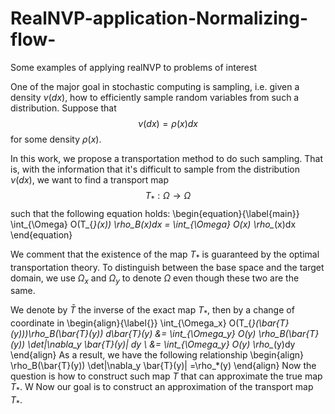 # RealNVP-application-Normalizing-flow-
Some examples of applying realNVP to problems of interest

One of the major goal in stochastic computing is sampling, i.e. given a density $\nu(dx)$, how to efficiently sample random variables from such a distribution. Suppose that 
	$$\nu(dx) = \rho(x)dx$$ 
for some density $\rho(x)$. 

In this work, we propose a transportation method to do such sampling. That is, with the information that it's difficult to sample from the distribution $\nu(dx)$, we want to find a transport map $$T_*:\Omega \rightarrow \Omega$$ such that the following equation holds:
\begin{equation}{\label{main}}
	\int_{\Omega} O(T_{*}(x)) \rho_B(x)dx = \int_{\Omega} O(x) \rho_*(x)dx
\end{equation}

We comment that the existence of the map $T_*$ is guaranteed by the optimal transportation theory.  To distinguish between the base space and the target domain, we use $\Omega_x$ and $\Omega_y$ to denote $\Omega$ even though these two are the same. 

We denote by $\bar{T}$ the inverse of the exact map $T_*$, then by a change of coordinate in 
\begin{align}{\label{}}
	\int_{\Omega_x} O(T_{*}(\bar{T}(y)))\rho_B(\bar{T}(y)) d\bar{T}(y) &= \int_{\Omega_y} O(y) \rho_B(\bar{T}(y)) \det|\nabla_y \bar{T}(y)| dy \\
	&= \int_{\Omega_y} O(y) \rho_*(y)dy 
\end{align}
As a result, we have the following relationship
\begin{align}
	\rho_B(\bar{T}(y)) \det|\nabla_y \bar{T}(y)| =\rho_*(y)
\end{align}
Now the question is how to construct such map $T$ that can approximate the true map $T_*$. W Now our goal is to construct an approximation of the transport map $T_*$. 

